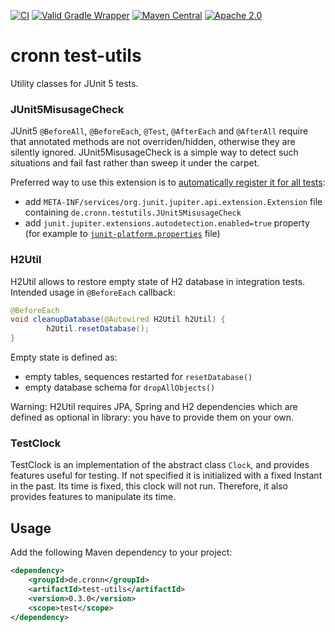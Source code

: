[![CI](https://github.com/cronn/test-utils/workflows/CI/badge.svg)](https://github.com/cronn/test-utils/actions)
[![Valid Gradle Wrapper](https://github.com/cronn/test-utils/workflows/Validate%20Gradle%20Wrapper/badge.svg)](https://github.com/cronn/test-utils/actions/workflows/gradle-wrapper-validation.yml)
[![Maven Central](https://maven-badges.herokuapp.com/maven-central/de.cronn/test-utils/badge.svg)](http://maven-badges.herokuapp.com/maven-central/de.cronn/test-utils)
[![Apache 2.0](https://img.shields.io/github/license/cronn/test-utils.svg)](http://www.apache.org/licenses/LICENSE-2.0)

# cronn test-utils

Utility classes for JUnit 5 tests.

### JUnit5MisusageCheck

JUnit5 `@BeforeAll`, `@BeforeEach`, `@Test`, `@AfterEach` and `@AfterAll` require that annotated methods are not overriden/hidden, otherwise they are silently ignored. JUnit5MisusageCheck is a simple way to detect such situations and fail fast rather than sweep it under the carpet.

Preferred way to use this extension is to [automatically register it for all tests](https://junit.org/junit5/docs/current/user-guide/#extensions-registration-automatic):
 - add `META-INF/services/org.junit.jupiter.api.extension.Extension` file containing `de.cronn.testutils.JUnit5MisusageCheck`
 - add `junit.jupiter.extensions.autodetection.enabled=true` property (for example to [`junit-platform.properties`](https://junit.org/junit5/docs/current/user-guide/#running-tests-config-params) file)


### H2Util

H2Util allows to restore empty state of H2 database in integration tests. Intended usage in `@BeforeEach` callback:
```java
@BeforeEach
void cleanupDatabase(@Autowired H2Util h2Util) {
        h2Util.resetDatabase();
}
```

Empty state is defined as:
 - empty tables, sequences restarted for `resetDatabase()` 
 - empty database schema for `dropAllObjects()`

Warning: H2Util requires JPA, Spring and H2 dependencies which are defined as optional in library: you have to provide them on your own.

### TestClock
TestClock is an implementation of the abstract class `Clock`, and provides features useful for testing. If not specified it is initialized with a fixed Instant in the past. Its time is fixed, this clock will not run. Therefore, it also provides features to manipulate its time.

## Usage
Add the following Maven dependency to your project:

```xml
<dependency>
    <groupId>de.cronn</groupId>
    <artifactId>test-utils</artifactId>
    <version>0.3.0</version>
    <scope>test</scope>
</dependency>
```
